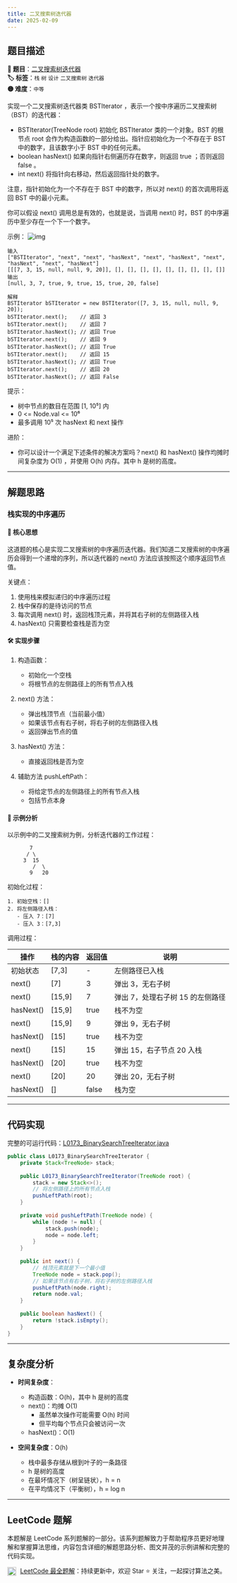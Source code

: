 ```yaml
---
title: 二叉搜索树迭代器
date: 2025-02-09
---
```


## 题目描述

**🔗 题目**：[二叉搜索树迭代器](https://leetcode.cn/problems/binary-search-tree-iterator/)  
**🏷️ 标签**：`栈` `树` `设计` `二叉搜索树` `迭代器`  
**🟡 难度**：`中等`  

实现一个二叉搜索树迭代器类 BSTIterator ，表示一个按中序遍历二叉搜索树（BST）的迭代器：
- BSTIterator(TreeNode root) 初始化 BSTIterator 类的一个对象。BST 的根节点 root 会作为构造函数的一部分给出。指针应初始化为一个不存在于 BST 中的数字，且该数字小于 BST 中的任何元素。
- boolean hasNext() 如果向指针右侧遍历存在数字，则返回 true ；否则返回 false 。
- int next() 将指针向右移动，然后返回指针处的数字。

注意，指针初始化为一个不存在于 BST 中的数字，所以对 next() 的首次调用将返回 BST 中的最小元素。

你可以假设 next() 调用总是有效的，也就是说，当调用 next() 时，BST 的中序遍历中至少存在一个下一个数字。

示例：
![img](https://assets.leetcode.com/uploads/2018/12/25/bst-tree.png)
```
输入
["BSTIterator", "next", "next", "hasNext", "next", "hasNext", "next", "hasNext", "next", "hasNext"]
[[[7, 3, 15, null, null, 9, 20]], [], [], [], [], [], [], [], [], []]
输出
[null, 3, 7, true, 9, true, 15, true, 20, false]

解释
BSTIterator bSTIterator = new BSTIterator([7, 3, 15, null, null, 9, 20]);
bSTIterator.next();    // 返回 3
bSTIterator.next();    // 返回 7
bSTIterator.hasNext(); // 返回 True
bSTIterator.next();    // 返回 9
bSTIterator.hasNext(); // 返回 True
bSTIterator.next();    // 返回 15
bSTIterator.hasNext(); // 返回 True
bSTIterator.next();    // 返回 20
bSTIterator.hasNext(); // 返回 False
```

提示：
- 树中节点的数目在范围 [1, 10⁵] 内
- 0 <= Node.val <= 10⁶
- 最多调用 10⁵ 次 hasNext 和 next 操作

进阶：
- 你可以设计一个满足下述条件的解决方案吗？next() 和 hasNext() 操作均摊时间复杂度为 O(1) ，并使用 O(h) 内存。其中 h 是树的高度。

---

## 解题思路
### 栈实现的中序遍历

#### 📝 核心思想
这道题的核心是实现二叉搜索树的中序遍历迭代器。我们知道二叉搜索树的中序遍历会得到一个递增的序列，所以迭代器的 next() 方法应该按照这个顺序返回节点值。

关键点：
1. 使用栈来模拟递归的中序遍历过程
2. 栈中保存的是待访问的节点
3. 每次调用 next() 时，返回栈顶元素，并将其右子树的左侧路径入栈
4. hasNext() 只需要检查栈是否为空

#### 🛠️ 实现步骤
1. 构造函数：
   - 初始化一个空栈
   - 将根节点的左侧路径上的所有节点入栈

2. next() 方法：
   - 弹出栈顶节点（当前最小值）
   - 如果该节点有右子树，将右子树的左侧路径入栈
   - 返回弹出节点的值

3. hasNext() 方法：
   - 直接返回栈是否为空

4. 辅助方法 pushLeftPath：
   - 将给定节点的左侧路径上的所有节点入栈
   - 包括节点本身

#### 🧩 示例分析
以示例中的二叉搜索树为例，分析迭代器的工作过程：
```
       7
      / \
     3  15
        /  \
       9   20
```

初始化过程：
```
1. 初始空栈：[]
2. 将左侧路径入栈：
   - 压入 7：[7]
   - 压入 3：[7,3]
```

调用过程：

| 操作 | 栈的内容 | 返回值 | 说明 |
|-----|---------|-------|-----|
| 初始状态 | [7,3] | - | 左侧路径已入栈 |
| next() | [7] | 3 | 弹出 3，无右子树 |
| next() | [15,9] | 7 | 弹出 7，处理右子树 15 的左侧路径 |
| hasNext() | [15,9] | true | 栈不为空 |
| next() | [15,9] | 9 | 弹出 9，无右子树 |
| hasNext() | [15] | true | 栈不为空 |
| next() | [15] | 15 | 弹出 15，右子节点 20 入栈 |
| hasNext() | [20] | true | 栈不为空 |
| next() | [20] | 20 | 弹出 20，无右子树 |
| hasNext() | [] | false | 栈为空 |

---

## 代码实现

完整的可运行代码：[L0173_BinarySearchTreeIterator.java](../src/main/java/L0173_BinarySearchTreeIterator.java)

```java
public class L0173_BinarySearchTreeIterator {
    private Stack<TreeNode> stack;
    
    public L0173_BinarySearchTreeIterator(TreeNode root) {
        stack = new Stack<>();
        // 将左侧路径上的所有节点入栈
        pushLeftPath(root);
    }
    
    private void pushLeftPath(TreeNode node) {
        while (node != null) {
            stack.push(node);
            node = node.left;
        }
    }
    
    public int next() {
        // 栈顶元素就是下一个最小值
        TreeNode node = stack.pop();
        // 如果该节点有右子树，将右子树的左侧路径入栈
        pushLeftPath(node.right);
        return node.val;
    }
    
    public boolean hasNext() {
        return !stack.isEmpty();
    }
}
```

---

## 复杂度分析

- **时间复杂度**：
  - 构造函数：O(h)，其中 h 是树的高度
  - next()：均摊 O(1)
    - 虽然单次操作可能需要 O(h) 时间
    - 但平均每个节点只会被访问一次
  - hasNext()：O(1)

- **空间复杂度**：O(h)
  - 栈中最多存储从根到叶子的一条路径
  - h 是树的高度
  - 在最坏情况下（树呈链状），h = n
  - 在平均情况下（平衡树），h = log n

---

## LeetCode 题解

本题解是 LeetCode 系列题解的一部分。该系列题解致力于帮助程序员更好地理解和掌握算法思维，内容包含详细的解题思路分析、图文并茂的示例讲解和完整的代码实现。

<img src="https://github.githubassets.com/images/modules/logos_page/GitHub-Mark.png" alt="GitHub" width="20" style="vertical-align: middle; margin-right: 5px"> [LeetCode 最全题解](https://github.com/LjyYano/LeetCode)：持续更新中，欢迎 Star ⭐️ 关注，一起探讨算法之美。 